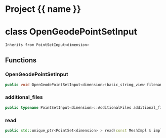 <script setup>
import {useRoute} from 'vitepress'
const {path} = useRoute()
const tokens = path.split('/')
const words = tokens[2].split('-');
for (let i = 0; i < words.length; i++) {
    words[i] = words[i].charAt(0).toUpperCase() + words[i].slice(1);
    words[i] = words[i].replace('geode', 'Geode')
}
const name = words.join('-');
</script>
# Project {{ name }}

# class OpenGeodePointSetInput


```cpp
Inherits from PointSetInput<dimension>
```



## Functions

### OpenGeodePointSetInput

```cpp
public void OpenGeodePointSetInput<dimension>(basic_string_view filename)
```


### additional_files

```cpp
public typename PointSetInput<dimension>::AdditionalFiles additional_files()
```


### read

```cpp
public std::unique_ptr<PointSet<dimension> > read(const MeshImpl & impl)
```




